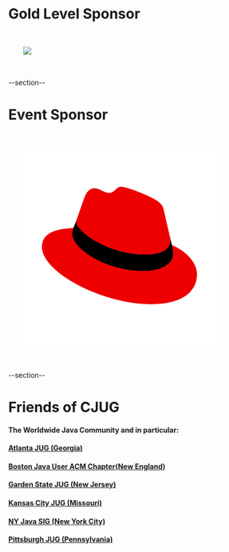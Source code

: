 # Gold Level Sponsor
<img src="images/jfrog.png" style="border:none; box-shadow:none; margin: 30px; background:white;"/>

--section--
# Event Sponsor
<img src="images/redhat.png" style="border:none; box-shadow:none; margin: 30px; background:white;"/>

--section--
# Friends of CJUG
#### The Worldwide Java Community and in particular:
####  [Atlanta JUG (Georgia)](https://ajug.org)
####  [Boston Java User ACM Chapter(New England)](https://nejug.org)
####  [Garden State JUG (New Jersey)](https://gsjug.org)
####  [Kansas City JUG (Missouri)](https://meetup.com/KansasCityJUG)
####  [NY Java SIG (New York City)](https://javasig.com)
####  [Pittsburgh JUG (Pennsylvania)](https://meetup.com/The-Pittsburgh-Java-Meetup-Group)
